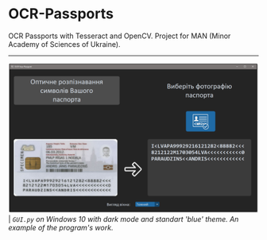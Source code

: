 # OCR-Passports
 OCR Passports with Tesseract and OpenCV. Project for MAN (Minor Academy of Sciences of Ukraine).

---

![](GUI_Dark.png)
| _`GUI.py` on Windows 10 with dark mode and standart 'blue' theme. An example of the program's work._
